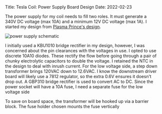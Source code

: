 Title: Tesla Coil: Power Supply Board Design
Date: 2022-02-23

The power supply for my coil needs to fill two roles.  It must generate a 340V DC voltage (max 10A) and a minimum 12V DC voltage (max 1A).  I started my design from [Plasma Prince's design](https://oshwlab.com/PlasmaPrince/sstc-doubler).

![power supply schematic]({attach}images/tesla-coil-power-supply-schematic.svg)

I initially used a KBU1010 bridge rectifier in my design, however, I was concerned about the pin clearances with the voltages in use.  I opted to use discrete 10A10 diodes.  These rectify the flow before going through a pair of chunky electrolytic capacitors to double the voltage.  I retained the NTC in the design to deal with inrush current.  For the low voltage side, a step down transformer brings 120VAC down to 12.6VAC.  I know the downstream driver board will likely use a 7812 regulator, so the extra 0.6V ensures it doesn't drop out.  A GBP310 bridge rectifier is used to convert AC to DC.  Since the power socket will have a 10A fuse, I need a separate fuse for the low voltage side


<model-viewer alt="power supply render" src="{attach}models/tesla-coil-power-supply-model.glb" poster="{attach}images/tesla-coil-power-supply-model-poster.png" camera-controls></model-viewer>

To save on board space, the transformer will be hooked up via a barrier block.  The fuse holder chosen mounts the fuse vertically